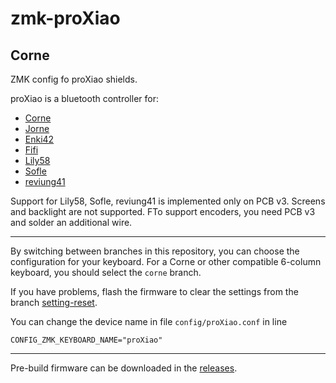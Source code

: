 # zmk-proXiao

## Corne
  
ZMK config fo proXiao shields. 


proXiao is a bluetooth controller for:

* [Corne](https://github.com/aroum/proXiao/tree/corne)
* [Jorne](https://github.com/aroum/proXiao/tree/jorne)
* [Enki42](https://github.com/aroum/proXiao/tree/enki42)
* [Fifi](https://github.com/aroum/proXiao/tree/fifi)
* [Lily58](https://github.com/aroum/proXiao/tree/lily58)
* [Sofle](https://github.com/aroum/proXiao/tree/sofle)
* [reviung41](https://github.com/aroum/proXiao/tree/reviung41)

Support for Lily58, Sofle, reviung41 is implemented only on PCB v3. Screens and backlight are not supported. FTo support encoders, you need PCB v3 and solder an additional wire.

---

By switching between branches in this repository, you can choose the configuration for your keyboard. For a Corne or other compatible 6-column keyboard, you should select the ```corne``` branch.

If you have problems, flash the firmware to clear the settings from the branch [setting-reset](https://github.com/aroum/proXiao/tree/setting-reset).

You can change the device name in file ```config/proXiao.conf```  in line
```
CONFIG_ZMK_KEYBOARD_NAME="proXiao"
```

---

Pre-build firmware can be downloaded in the [releases](https://github.com/aroum/proXiao/releases).

